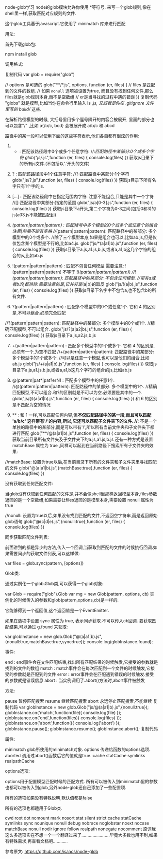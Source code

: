 node-glob学习
node的glob模块允许你使用 *等符号, 来写一个glob规则,像在shell里一样,获取匹配对应规则的文件.



这个glob工具基于javascript.它使用了 minimatch 库来进行匹配

用法:

首先下载glob包: 

npm install glob

调用格式:

复制代码
var glob = require("glob")

// options 是可选的
glob("**/*.js", options, function (er, files) {
  // files 是匹配到的文件的数组.
  // 如果 `nonull` 选项被设置为true, 而且没有找到任何文件,那么files就是glob规则本身,而不是空数组
  // er是当寻找的过程中遇的错误
})
复制代码
"globs" 就是模型,比如当你在命令行里输入 ls *.js,  又或者是你在 .gitignore 文件里写的 bulid/* 这些.

在解析路径模型的时候, 大括号里用多个逗号隔开的内容会被展开, 里面的部分也可以包含"/" ,比如  a{/b/c, bcd}  会被展开成 a/b/c 和 abcd 

路径中的某一段可以使用下面的这些字符表示,他们各自都有很炫的作用:

1. * : 匹配该路径段中0个或多个任意字符:
//*:匹配路径中某部分:0个或多个字符
glob("js/*.js",function (er, files) {
    console.log(files)
})
获取js目录下的所有js文件.(不包括以'.'开头的文件)


2. ? : 匹配该路径段中1个任意字符:
//?:匹配路径中某部分:1个字符
glob("js/?.js",function (er, files) {
    console.log(files)
})
获取js目录下所有名字只有1个字的js.


3. [...] : 匹配该路径段中在指定范围内字符:
注意不能组合,只能是其中一个字符
//[]:匹配路径中某部分:指定的范围
glob("js/a[0-3].js",function (er, files) {
    console.log(files)
})
获取js目录下a开头,第二个字符为0-3之间(包括0和3)的js(a03.js不能被匹配到)


4. *(pattern|pattern|pattern) : 匹配括号中多个模型的0个或多个或任意个的组合
注意|前后不能有空格
//*(pattern|pattern|pattern): 匹配路径中的某部分: 多个模型中的0个或多个.
//除了三个模型本身,如果是组合也可以,比如ab.js,但是仅仅包含某个模型是不行的,比如a4.js.
glob("js/*(a|a1|b).js",function (er, files) {
    console.log(files)
})
获取js目录下a.js,a1.js,b.js,或者a,a1,b这几个字符的组合的js,比如ab.js


5. !(pattern|pattern|pattern) : 匹配不包含任何模型
需要注意: !(pattern|pattern|pattern)  不等于 !(*(pattern|pattern|pattern)) 
//!(pattern|pattern|pattern): 匹配路径中的某部分: 不包含任何模型.
//带有a或者b的,都排除.需要注意的是,它并非是*(a|b)的取反
glob("js/!(a|b).js",function (er, files) {
    console.log(files)
})
获取js目录下名字中不包含a,也不包含b的所有文件.


6. ?(pattern|pattern|pattern) : 匹配多个模型中的0个或任意1个.
它和 4 的区别是,不可以组合.必须完全匹配

//?(pattern|pattern|pattern): 匹配路径中的某部分: 多个模型中的0个或1个.
//精确匹配模型,不可以组合.
glob("js/?(a|a2|b).js",function (er, files) {
    console.log(files)
})
获取js目录下a.js,a2.js,b.js


7. +(pattern|pattern|pattern) : 匹配多个模型中的1个或多个.
它和 4 的区别是,必须有一个,为空不匹配
//+(pattern|pattern|pattern): 匹配路径中的某部分: 多个模型中的1个或多个.
//可以是任意一个模型,也可以是他们的组合,比如ab.js
glob("js/+(a|a1|b).js",function (er, files) {
    console.log(files)
})
获取js目录下a.js,a1.js,b.js,或者a,a1,b这几个字符的组合的js,比如ab.js


8. @(pattern|pat*|pat?erN) : 匹配多个模型中的任意1个.
//@(pattern|pattern|pattern): 匹配路径中的某部分: 多个模型中的1个.
//精确匹配模型,不可以组合.和?的区别就是不可以为空.必须要是其中的一个.
glob("js/@(a|a1|b).js",function (er, files) {
    console.log(files)
})
和 6 的区别是不匹配为空的情况


9. ** : 和 1 一样,可以匹配任何内容,但**不仅匹配路径中的某一段,而且可以匹配 'a/b/c' 这样带有'/'的内容,所以,它还可以匹配子文件夹下的文件. 
//**: 不是一个单独的路径中的某部分,而是可以带有'/',所以所有当前文件夹和子文件夹下都进行匹配
glob("**/@(a|a1|b).js",function (er, files) {
    console.log(files)
})
获取当前目录所有文件夹及子文件夹下的a.js,a1.js,b.js
还有一种方式是设置 matchBase 属性为 true ,同样可以起到在当前路径下搜索所有子文件夹的效果:

//matchBase: 设置为true以后,在当前目录下所有的文件夹和子文件夹里寻找匹配的文件
glob("@(a|a1|b).js",{matchBase:true},function (er, files) {
    console.log(files)
})
 

没有获取到任何匹配文件:

当glob没有获取到任何匹配的文件是,并不会像shell里那样返回模型本身,files参数返回的是一个空数组,如果需要让files返回的是模型本身,需要设置 nonull 属性为 true

//nonull: 设置为true以后,如果没有找到匹配的文件,不返回空字符串,而是返回原始glob语句
glob("@(c|d|e).js",{nonull:true},function (er, files) {
    console.log(files)
})
 

同步获取匹配文件列表:

前面讲到的都是异步的方法,传入一个回调,当获取到匹配的文件的时候执行回调.如果需要同步的获取文件列表,可以这样做:

var files = glob.sync(pattern, [options])
 

Glob类:

通过实例化一个glob.Glob类,可以获得一个glob对象:

var Glob = require("glob").Glob
var mg = new Glob(pattern, options, cb)
实例化的时候传入的参数和glob(pattern,options,cb)是一样的.

它能够得到一个返回值,这个返回值是一个EventEmitter.

如果在选项中设置 sync 属性为 true, 表示同步获取.不可以传入cb回调. 要获取匹配结果,可以通过 g.found 来获取:

var globInstance = new glob.Glob("@(a|a1|b).js",{nonull:true,matchBase:true,sync:true});
console.log(globInstance.found);
 

事件:

end :  end事件会在文件匹配结束,找出所有匹配结果的时候触发,它接受的参数就是找到的文件的数组
match :  match事件会在每次匹配到一个文件的时候触发,它接受的参数就是匹配到的文件
error :  error事件会在匹配遇到错误的时候触发.接受的参数就是错误信息
abort :  当实例调用了.abort()方法时,abort事件被触发
 

方法:

pause 暂停匹配搜索
resume 继续匹配搜索
abort 永远停止匹配搜索,不能继续
复制代码
var globInstance = new glob.Glob("js/@(a|a1|b).js",{nonull:true});
globInstance.on('match',function(file){
    console.log(file)
});
globInstance.on('end',function(files){
    console.log(files)
});
globInstance.on('abort',function(){
    console.log('abort')
});
globInstance.pause();
globInstance.resume();
globInstance.abort();
复制代码
 

属性:

minimatch glob所使用的minimatch对象.
options 传递给函数的options选项.
aborted 调用过abort()函数后它的值就是true.
cache
statCache
symlinks
realpathCache 
 

options选项:

options用于配置模型匹配时候的匹配方式. 所有可以被传入到minimatch里的参数也都可以被传入到glob,另外node-glob还自己添加了一些配置项.

所有的选项如果没有特殊说明,默认值都是false

所有的选项也都适用于Glob类.

cwd 
root 
dot 
nomount 
mark
nosort 
stat 
silent 
strict 
cache
statCache 
symlinks 
sync 
nounique 
nonull 
debug
nobrace
noglobstar 
noext
nocase 
matchBase 
nonull 
nodir 
ignore 
follow 
realpath 
nonegate 
nocomment
原谅我这么多选项实在不想一个一个翻译过来了.......................毕竟大多数也用不到,如果有特殊需求,再查看文档吧............

参考原文: https://github.com/isaacs/node-glob